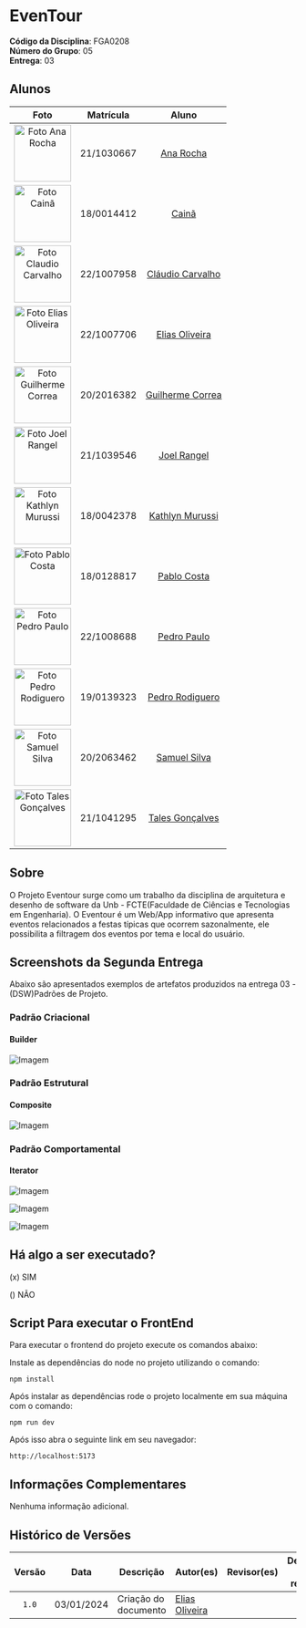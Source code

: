 # EvenTour

**Código da Disciplina**: FGA0208<br>
**Número do Grupo**: 05<br>
**Entrega**: 03<br>

## Alunos
|Foto| Matrícula | Aluno |
| :--: | :--: | :--: |
|<img src="https://avatars.githubusercontent.com/u/90392277?v=4" width="100px;" alt="Foto Ana Rocha"/>| 21/1030667  | [Ana Rocha][AnaGH]| 
|<img src="https://avatars.githubusercontent.com/u/49414401?v=4" width="100px;" alt="Foto Cainã"/>| 18/0014412  | [Cainã][CainaGH] |
|<img src="https://avatars.githubusercontent.com/u/79493200?v=4" width="100px;" alt="Foto Claudio Carvalho"/>| 22/1007958  | [Cláudio Carvalho][ClaudioGH] |
|<img src="https://avatars.githubusercontent.com/u/101871853?v=4" width="100px;" alt="Foto Elias Oliveira"/>| 22/1007706  | [Elias Oliveira][EliasGH] |
|<img src="https://avatars.githubusercontent.com/u/88345985?v=4" width="100px;" alt="Foto Guilherme Correa"/>| 20/2016382  | [Guilherme Correa][GuilhermeGH] |
|<img src="https://avatars.githubusercontent.com/u/98978800?v=4" width="100px;" alt="Foto Joel Rangel"/>| 21/1039546  | [Joel Rangel][JoelGH] |
|<img src="https://avatars.githubusercontent.com/u/52364259?v=4" width="100px;" alt="Foto Kathlyn Murussi"/>| 18/0042378  | [Kathlyn Murussi][KathlynGH] |
|<img src="https://avatars.githubusercontent.com/u/45216323?v=4" width="100px;" alt="Foto Pablo Costa"/>| 18/0128817  | [Pablo Costa][PabloGH] |
|<img src="https://avatars.githubusercontent.com/u/129682770?v=4" width="100px;" alt="Foto Pedro Paulo"/>| 22/1008688  | [Pedro Paulo][PedroPGH] |
|<img src="https://avatars.githubusercontent.com/u/56134679?v=4" width="100px;" alt="Foto Pedro Rodiguero"/>| 19/0139323  | [Pedro Rodiguero][PedroRGH] |
|<img src="https://avatars.githubusercontent.com/u/87997616?v=4" width="100px;" alt="Foto Samuel Silva"/>| 20/2063462  | [Samuel Silva][SamuelGH] |
|<img src="https://avatars.githubusercontent.com/u/70861660?v=4" width="100px;" alt="Foto Tales Gonçalves"/>| 21/1041295  | [Tales Gonçalves][TalesGH] |




## Sobre 

O Projeto Eventour surge como um trabalho da disciplina de arquitetura e desenho de software da Unb - FCTE(Faculdade de Ciências e Tecnologias em Engenharia). O Eventour é um Web/App informativo que apresenta eventos relacionados a festas típicas que ocorrem sazonalmente, ele possibilita a filtragem dos eventos por tema e local do usuário.

## Screenshots da Segunda Entrega
Abaixo são apresentados exemplos de artefatos produzidos na entrega 03 - (DSW)Padrões de Projeto.

### Padrão Criacional

#### Builder

<div style= "max-width: 800px">

![Imagem](/PadroesDeProjeto/assets/criacionais/builder/User_Builder.svg)

</div>

### Padrão Estrutural

#### Composite

<div style= "max-width: 800px">

![Imagem](/PadroesDeProjeto/assets/estruturais/composite/padrão_estrutural_composite.svg)

</div>

### Padrão Comportamental

#### Iterator

<div style= "max-width: 800px">

![Imagem](/PadroesDeProjeto/assets/comportamentais/iterator/figura1.png)

</div>

<div style= "max-width: 800px">

![Imagem](/PadroesDeProjeto/assets/comportamentais/iterator/figura2.png)

</div>

<div style= "max-width: 800px">

![Imagem](/PadroesDeProjeto/assets/comportamentais/iterator/figura3.png)

</div>


## Há algo a ser executado?

(x) SIM

() NÃO

## Script Para executar o FrontEnd

Para executar o frontend do projeto execute os comandos abaixo:

Instale as dependências do node no projeto utilizando o comando:
```
npm install
```
Após instalar as dependências rode o projeto localmente em sua máquina com o comando:

```
npm run dev
```

Após isso abra o seguinte link em seu navegador:

```
http://localhost:5173

```

## Informações Complementares

Nenhuma informação adicional.


## Histórico de Versões

| Versão | Data | Descrição | Autor(es) | Revisor(es) | Detalhes da revisão |
| :----: | :--: | --------- | ----------- | ------ | :---: |
| `1.0`  | 03/01/2024 | Criação do documento | [Elias Oliveira][EliasGH] | | |

[AnaGH]: https://github.com/analufernanndess
[CainaGH]: https://github.com/freitasc
[ClaudioGH]: https://github.com/claudiohsc
[EliasGH]: https://github.com/EliasOliver21
[GuilhermeGH]: https://github.com/gmeister18
[JoelGH]: https://github.com/JoelSRangel
[KathlynGH]: https://github.com/klmurussi
[PabloGH]: https://github.com/pabloheika
[PedroRGH]: https://github.com/pedro-rodiguero
[PedroPGH]: https://github.com/Pedrin0030
[SamuelGH]: https://github.com/samuelalvess
[TalesGH]: https://github.com/TalesRG

